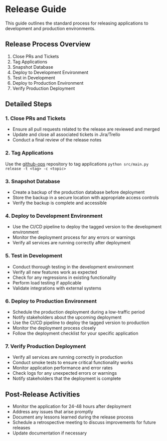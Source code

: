 # Release Guide

This guide outlines the standard process for releasing applications to development and production environments.

## Release Process Overview

1. Close PRs and Tickets
2. Tag Applications
3. Snapshot Database
4. Deploy to Development Environment
5. Test in Development
6. Deploy to Production Environment
7. Verify Production Deployment

## Detailed Steps

### 1. Close PRs and Tickets

- Ensure all pull requests related to the release are reviewed and merged
- Update and close all associated tickets in Jira/Trello
- Conduct a final review of the release notes

### 2. Tag Applications
Use the [github-ops](https://github.com/havilandsoftware/github-ops) repository to tag applications `python src/main.py release -t <tag> -c <topic>`

### 3. Snapshot Database

- Create a backup of the production database before deployment
- Store the backup in a secure location with appropriate access controls
- Verify the backup is complete and accessible

### 4. Deploy to Development Environment

- Use the CI/CD pipeline to deploy the tagged version to the development environment
- Monitor the deployment process for any errors or warnings
- Verify all services are running correctly after deployment

### 5. Test in Development

- Conduct thorough testing in the development environment
- Verify all new features work as expected
- Check for any regressions in existing functionality
- Perform load testing if applicable
- Validate integrations with external systems

### 6. Deploy to Production Environment

- Schedule the production deployment during a low-traffic period
- Notify stakeholders about the upcoming deployment
- Use the CI/CD pipeline to deploy the tagged version to production
- Monitor the deployment process closely
- Follow the deployment checklist for your specific application

### 7. Verify Production Deployment

- Verify all services are running correctly in production
- Conduct smoke tests to ensure critical functionality works
- Monitor application performance and error rates
- Check logs for any unexpected errors or warnings
- Notify stakeholders that the deployment is complete

## Post-Release Activities

- Monitor the application for 24-48 hours after deployment
- Address any issues that arise promptly
- Document any lessons learned during the release process
- Schedule a retrospective meeting to discuss improvements for future releases
- Update documentation if necessary



